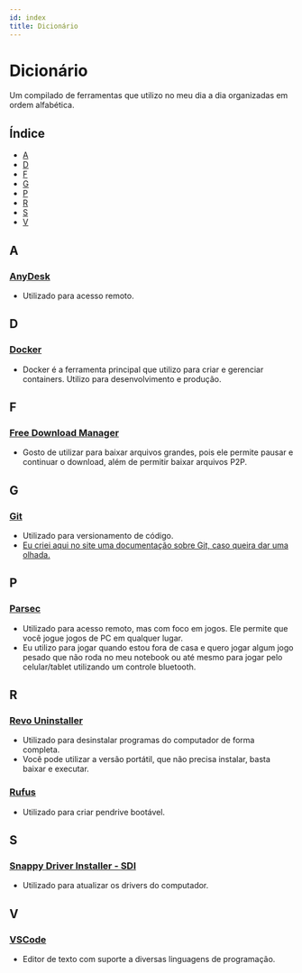 ```yaml
---
id: index
title: Dicionário
---
```


# Dicionário

Um compilado de ferramentas que utilizo no meu dia a dia organizadas em ordem alfabética.

## Índice

- [A](#a)
- [D](#d)
- [F](#f)
- [G](#g)
- [P](#p)
- [R](#r)
- [S](#s)
- [V](#v)

## A

### [AnyDesk](https://anydesk.com/pt)

- Utilizado para acesso remoto.

<!-- ## B -->

<!-- ## c -->

## D

### [Docker](https://www.docker.com/)

- Docker é a ferramenta principal que utilizo para criar e gerenciar containers. Utilizo para desenvolvimento e produção.

<!-- ## E -->

## F

### [Free Download Manager](https://www.freedownloadmanager.org/)

- Gosto de utilizar para baixar arquivos grandes, pois ele permite pausar e continuar o download, além de permitir baixar arquivos P2P.

## G

### [Git](https://git-scm.com/)

- Utilizado para versionamento de código.
- [Eu criei aqui no site uma documentação sobre Git, caso queira dar uma olhada.](/tutorial/git/)

<!-- ## H -->

<!-- ## I -->

<!-- ## J -->

<!-- ## K -->

<!-- ## L -->

<!-- ## M -->

<!-- ## N -->

<!-- ## O -->

## P

### [Parsec](https://parsecgaming.com/)

- Utilizado para acesso remoto, mas com foco em jogos. Ele permite que você jogue jogos de PC em qualquer lugar.
- Eu utilizo para jogar quando estou fora de casa e quero jogar algum jogo pesado que não roda no meu notebook ou até mesmo para jogar pelo celular/tablet utilizando um controle bluetooth.

<!-- ## Q -->

## R

### [Revo Uninstaller](https://www.revouninstaller.com/)

- Utilizado para desinstalar programas do computador de forma completa.
- Você pode utilizar a versão portátil, que não precisa instalar, basta baixar e executar.

### [Rufus](https://rufus.ie/)

- Utilizado para criar pendrive bootável.

## S

### [Snappy Driver Installer - SDI](https://sdi-tool.org/)

- Utilizado para atualizar os drivers do computador.

<!-- ## T -->

<!-- ## U -->

## V

### [VSCode](https://code.visualstudio.com/)

- Editor de texto com suporte a diversas linguagens de programação.

<!-- ## W -->

<!-- ## X -->

<!-- ## Y -->

<!-- ## Z -->
